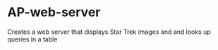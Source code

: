 # AP-web-server
Creates a web server that displays Star Trek images and and looks up queries in a table
